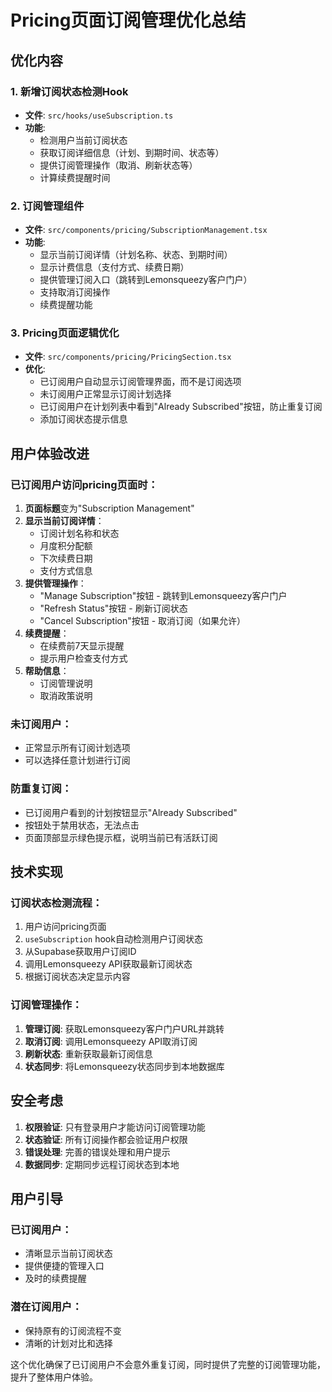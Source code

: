 # Pricing页面订阅管理优化总结

## 优化内容

### 1. 新增订阅状态检测Hook
- **文件**: `src/hooks/useSubscription.ts`
- **功能**: 
  - 检测用户当前订阅状态
  - 获取订阅详细信息（计划、到期时间、状态等）
  - 提供订阅管理操作（取消、刷新状态等）
  - 计算续费提醒时间

### 2. 订阅管理组件
- **文件**: `src/components/pricing/SubscriptionManagement.tsx`
- **功能**:
  - 显示当前订阅详情（计划名称、状态、到期时间）
  - 显示计费信息（支付方式、续费日期）
  - 提供管理订阅入口（跳转到Lemonsqueezy客户门户）
  - 支持取消订阅操作
  - 续费提醒功能

### 3. Pricing页面逻辑优化
- **文件**: `src/components/pricing/PricingSection.tsx`
- **优化**:
  - 已订阅用户自动显示订阅管理界面，而不是订阅选项
  - 未订阅用户正常显示订阅计划选择
  - 已订阅用户在计划列表中看到"Already Subscribed"按钮，防止重复订阅
  - 添加订阅状态提示信息

## 用户体验改进

### 已订阅用户访问pricing页面时：
1. **页面标题**变为"Subscription Management"
2. **显示当前订阅详情**：
   - 订阅计划名称和状态
   - 月度积分配额
   - 下次续费日期
   - 支付方式信息
3. **提供管理操作**：
   - "Manage Subscription"按钮 - 跳转到Lemonsqueezy客户门户
   - "Refresh Status"按钮 - 刷新订阅状态
   - "Cancel Subscription"按钮 - 取消订阅（如果允许）
4. **续费提醒**：
   - 在续费前7天显示提醒
   - 提示用户检查支付方式
5. **帮助信息**：
   - 订阅管理说明
   - 取消政策说明

### 未订阅用户：
- 正常显示所有订阅计划选项
- 可以选择任意计划进行订阅

### 防重复订阅：
- 已订阅用户看到的计划按钮显示"Already Subscribed"
- 按钮处于禁用状态，无法点击
- 页面顶部显示绿色提示框，说明当前已有活跃订阅

## 技术实现

### 订阅状态检测流程：
1. 用户访问pricing页面
2. `useSubscription` hook自动检测用户订阅状态
3. 从Supabase获取用户订阅ID
4. 调用Lemonsqueezy API获取最新订阅状态
5. 根据订阅状态决定显示内容

### 订阅管理操作：
1. **管理订阅**: 获取Lemonsqueezy客户门户URL并跳转
2. **取消订阅**: 调用Lemonsqueezy API取消订阅
3. **刷新状态**: 重新获取最新订阅信息
4. **状态同步**: 将Lemonsqueezy状态同步到本地数据库

## 安全考虑

1. **权限验证**: 只有登录用户才能访问订阅管理功能
2. **状态验证**: 所有订阅操作都会验证用户权限
3. **错误处理**: 完善的错误处理和用户提示
4. **数据同步**: 定期同步远程订阅状态到本地

## 用户引导

### 已订阅用户：
- 清晰显示当前订阅状态
- 提供便捷的管理入口
- 及时的续费提醒

### 潜在订阅用户：
- 保持原有的订阅流程不变
- 清晰的计划对比和选择

这个优化确保了已订阅用户不会意外重复订阅，同时提供了完整的订阅管理功能，提升了整体用户体验。